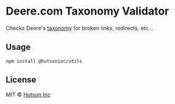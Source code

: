 # Deere.com Taxonomy Validator

Checks Deere's [taxonomy](https://www.deere.com/en/us-en.taxonomy) for broken links, redirects, etc...

## Usage

`npm install @hutsoninc/utils`

## License

MIT © [Hutson Inc](https://www.hutsoninc.com)
